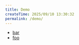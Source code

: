 ```yaml
---
title: Demo
createTime: 2025/09/10 13:30:32
permalink: /demo/
---
```


- [bar](./bar.md)
- [foo](./foo.md)
